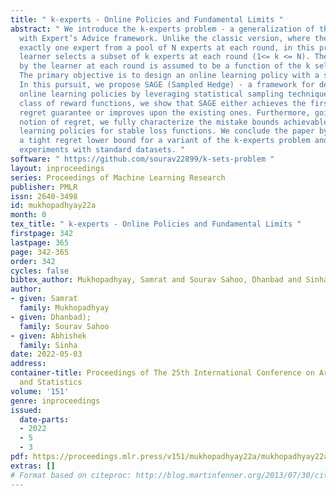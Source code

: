 ```yaml
---
title: " k-experts - Online Policies and Fundamental Limits "
abstract: " We introduce the k-experts problem - a generalization of the classic Prediction
  with Expert’s Advice framework. Unlike the classic version, where the learner selects
  exactly one expert from a pool of N experts at each round, in this problem, the
  learner selects a subset of k experts at each round (1<= k <= N). The reward obtained
  by the learner at each round is assumed to be a function of the k selected experts.
  The primary objective is to design an online learning policy with a small regret.
  In this pursuit, we propose SAGE (Sampled Hedge) - a framework for designing efficient
  online learning policies by leveraging statistical sampling techniques. For a wide
  class of reward functions, we show that SAGE either achieves the first sublinear
  regret guarantee or improves upon the existing ones. Furthermore, going beyond the
  notion of regret, we fully characterize the mistake bounds achievable by online
  learning policies for stable loss functions. We conclude the paper by establishing
  a tight regret lower bound for a variant of the k-experts problem and carrying out
  experiments with standard datasets. "
software: " https://github.com/sourav22899/k-sets-problem "
layout: inproceedings
series: Proceedings of Machine Learning Research
publisher: PMLR
issn: 2640-3498
id: mukhopadhyay22a
month: 0
tex_title: " k-experts - Online Policies and Fundamental Limits "
firstpage: 342
lastpage: 365
page: 342-365
order: 342
cycles: false
bibtex_author: Mukhopadhyay, Samrat and Sourav Sahoo, Dhanbad and Sinha, Abhishek
author:
- given: Samrat
  family: Mukhopadhyay
- given: Dhanbad);
  family: Sourav Sahoo
- given: Abhishek
  family: Sinha
date: 2022-05-03
address:
container-title: Proceedings of The 25th International Conference on Artificial Intelligence
  and Statistics
volume: '151'
genre: inproceedings
issued:
  date-parts:
  - 2022
  - 5
  - 3
pdf: https://proceedings.mlr.press/v151/mukhopadhyay22a/mukhopadhyay22a.pdf
extras: []
# Format based on citeproc: http://blog.martinfenner.org/2013/07/30/citeproc-yaml-for-bibliographies/
---
```

